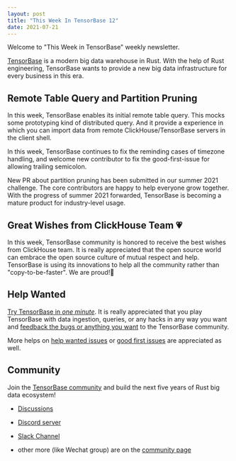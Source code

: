 ```yaml
---
layout: post
title: "This Week In TensorBase 12"
date: 2021-07-21
---
```


Welcome to "This Week in TensorBase" weekly newsletter.

[TensorBase](https://github.com/tensorbase/tensorbase) is a modern big data warehouse in Rust. With the help of Rust engineering, TensorBase wants to provide a new big data infrastructure for every business in this era.

## Remote Table Query and Partition Pruning

In this week, TensorBase enables its initial remote table query. This mocks some prototyping kind of distributed query. And it provide a experience in which you can import data from remote ClickHouse/TensorBase servers in the client shell.

In this week, TensorBase continues to fix the reminding cases of timezone handling, and welcome new contributor to fix the good-first-issue for allowing trailing semicolon. 

New PR about partition pruning has been submitted in our summer 2021 challenge. The core contributors are happy to help everyone grow together. With the progress of summer 2021 forwarded, TensorBase is becoming a mature product for industry-level usage.

## Great Wishes from ClickHouse Team 💗

In this week, TensorBase community is honored to receive the best wishes from ClickHouse team. It is really appreciated that the open source world can embrace the open source culture of mutual respect and help. TensorBase is using its innovations to help all the community rather than "copy-to-be-faster". We are proud!👏

## Help Wanted

[Try TensorBase in *one minute*](https://github.com/tensorbase/tensorbase/blob/main/docs/get_started_users.md). It is really appreciated that you play TensorBase with data ingestion, queries, or any hacks in any way you want and [feedback the bugs or anything you want](https://github.com/tensorbase/tensorbase/issues) to the TensorBase community. 

More helps on [help wanted issues](https://github.com/tensorbase/tensorbase/issues?q=is%3Aissue+is%3Aopen+label%3Ahelp-wanted) or [good first issues](https://github.com/tensorbase/tensorbase/issues?q=is%3Aissue+is%3Aopen+label%3A%22good+first+issue%22) are appreciated as well.

## Community

Join the [TensorBase community](https://github.com/tensorbase/tensorbase) and build the next five years of Rust big data ecosystem!

* [Discussions](https://github.com/tensorbase/tensorbase/discussions)

* [Discord server](https://discord.com/invite/E72n2jzgKD)

* [Slack Channel](https://join.slack.com/t/tensorbase/shared_invite/zt-ntwmjvpu-TQ9drOdUwNJWmUTXvxMumA)

* other more (like Wechat group) are on the [community page](https://tensorbase.io/community/)